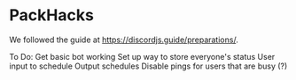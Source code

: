 # PackHacks

We followed the guide at https://discordjs.guide/preparations/.

To Do:
    Get basic bot working
    Set up way to store everyone's status
    User input to schedule
    Output schedules
    Disable pings for users that are busy (?)